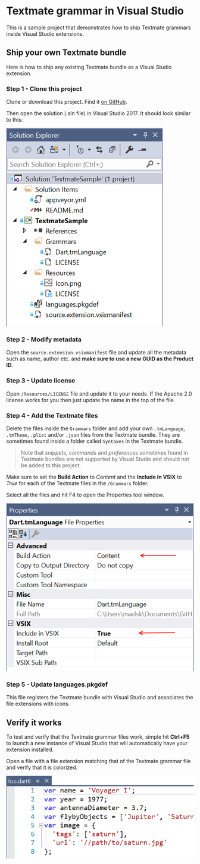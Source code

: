 # Textmate grammar in Visual Studio

This is a sample project that demonstrates how to ship Textmate grammars inside Visual Studio extensions.

## Ship your own Textmate bundle
Here is how to ship any existing Textmate bundle as a Visual Studio extension.

### Step 1 - Clone this project
Clone or download this project. Find it [on GitHub](https://github.com/madskristensen/TextmateSample).

Then open the solution (.sln file) in Visual Studio 2017. It should look similar to this:

![Solution Explorer](art/solution-explorer.png)

### Step 2 - Modify metadata
Open the `source.extension.vsixmanifest` file and update all the metadata such as name, author etc. and **make sure to use a new GUID as the Product ID**.

### Step 3 - Update license
Open `/Resources/LICENSE` file and update it to your needs. If the Apache 2.0 license works for you then just update the name in the top of the file.

### Step 4 - Add the Textmate files
Delete the files inside the `Grammars` folder and add your own `.tmLanguage`, `.tmTheme`, `.plist` and/or `.json` files from the Textmate bundle. They are sometimes found inside a folder called `Syntaxes` in the Textmate bundle.

> Note that *snippets*, *commands* and *preferences* sometimes found in Textmate bundles are not supported by Visual Studio and should not be added to this project.

Make sure to set the **Build Action** to *Content* and the **Include in VSIX** to *True* for each of the Textmate files in the `/Grammars` folder.

Select all the files and hit F4 to open the Properties tool window.

![Properties](art/properties.png)

### Step 5 - Update languages.pkgdef
This file registers the Textmate bundle with Visual Studio and associates the file extensions with icons.

## Verify it works
To test and verify that the Textmate grammar files work, simple hit **Ctrl+F5** to launch a new instance of Visual Studio that will automatically have your extension installed.

Open a file with a file extension matching that of the Textmate grammar file and verify that it is colorized.

![File](art/file.png)